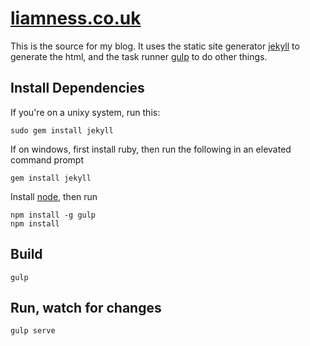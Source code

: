 # [liamness.co.uk](https://liamness.co.uk)

This is the source for my blog. It uses the static site generator [
jekyll](https://jekyllrb.com) to generate the html, and the task runner [gulp](https://gulpjs.com/) to do other things.

## Install Dependencies

If you're on a unixy system, run this:
```
sudo gem install jekyll
```
If on windows, first install ruby, then run the following in an elevated command prompt
```
gem install jekyll
```
Install [node](https://nodejs.org), then run
```
npm install -g gulp
npm install
```

## Build
```
gulp
```

## Run, watch for changes
```
gulp serve
```
